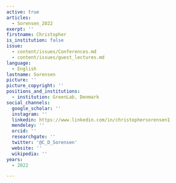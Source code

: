 ```yaml
---
active: true
articles:
  - Sorensen_2022
exerpt: ''
firstname: Christopher
is_institution: false
issue:
  - content/issues/Conferences.md
  - content/issues/guest_lectures.md
language:
  - English
lastname: Sorensen
picture: ''
picture_copyright: ''
positions_and_institutions:
  - institution: GreenLab, Denmark
social_channels:
  google_scholar: ''
  instagram: ''
  linkedin: https://www.linkedin.com/in/christophersorensen1
  mendeley: ''
  orcid: ''
  researchgate: ''
  twitter: '@C_D_Sorensen'
  website: ''
  wikipedia: ''
years:
  - 2022

---
```

